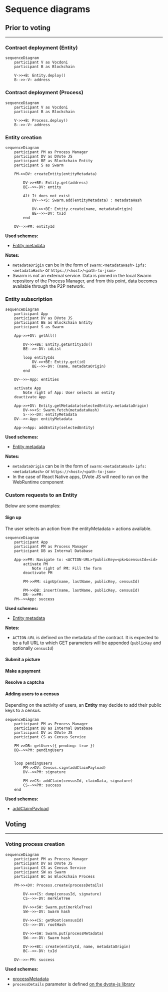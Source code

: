 # Sequence diagrams

## Prior to voting
---

### Contract deployment (Entity)

```mermaid
sequenceDiagram
    participant V as Vocdoni 
    participant B as Blockchain 

    V->>+B: Entity.deploy()
    B-->>-V: address
```

### Contract deployment (Process)

```mermaid
sequenceDiagram
    participant V as Vocdoni
    participant B as Blockchain

    V->>+B: Process.deploy()
    B-->>-V: address
```

### Entity creation

```mermaid
sequenceDiagram
    participant PM as Process Manager
    participant DV as DVote JS
    participant BE as Blockchain Entity
    participant S as Swarm

    PM->>DV: createEntity(entityMetadata)

        DV->>+BE: Entity.get(address)
        BE-->>-DV: entity

        Alt It does not exist
            DV-->+S: Swarm.add(entityMetadata) : metadataHash

            DV->>+BE: Entity.create(name, metadataOrigin)
            BE-->>-DV: txId
        end

    DV-->>PM: entityId
```

**Used schemes:**
* [Entity metadata](/protocol/data-schema.md?id=entity-metadata)

**Notes:** 
* `metadataOrigin` can be in the form of `swarm:<metadataHash>` `ipfs:<metadataHash>` or `https://<host>/<path-to-json>`
* Swarm is not an external service. Data is pinned in the local Swarm repository of the Process Manager, and from this point, data becomes available through the P2P network.

<!-- ### Identity creation -->

### Entity subscription

```mermaid
sequenceDiagram
    participant App
    participant DV as DVote JS
    participant BE as Blockchain Entity
    participant S as Swarm

    App->>+DV: getAll()

        DV->>+BE: Entity.getEntityIds()
        BE-->>-DV: idList

        loop entityIds
            DV->>+BE: Entity.get(id)
            BE-->>-DV: (name, metadataOrigin)
        end

    DV-->>-App: entities

    activate App
        Note right of App: User selects an entity
    deactivate App

    App->>+DV: Entity.getMetadata(selectedEntity.metadataOrigin)
        DV->>+S: Swarm.fetch(metadataHash)
        S-->>-DV: entityMetadata
    DV-->>-App: entityMetadata

    App->>App: addEntity(selectedEntity)
```

**Used schemes:**
* [Entity metadata](/protocol/data-schema.md?id=entity-metadata)

**Notes:** 
* `metadataOrigin` can be in the form of `swarm:<metadataHash>` `ipfs:<metadataHash>` or `https://<host>/<path-to-json>`
* In the case of React Native apps, DVote JS will need to run on the WebRuntime component

### Custom requests to an Entity

Below are some examples:

#### Sign up

The user selects an action from the entityMetadata > actions available.

```mermaid
sequenceDiagram
    participant App
    participant PM as Process Manager
    participant DB as Internal Database

    App->>PM: Navigate to: <ACTION-URL>?publicKey=<pk>&censusId=<id>
        activate PM
            Note right of PM: Fill the form
        deactivate PM

        PM->>PM: signUp(name, lastName, publicKey, censusId)

        PM->>DB: insert(name, lastName, publicKey, censusId)
        DB-->>PM: 
    PM-->>App: success

```

**Used schemes:**
* [Entity metadata](/protocol/data-schema.md?id=entity-metadata)

**Notes:** 
* `ACTION-URL` is defined on the metadata of the contract. It is expected to be a full URL to which GET parameters will be appended (`publicKey` and optionally `censusId`)

#### Submit a picture
#### Make a payment
#### Resolve a captcha

#### Adding users to a census

Depending on the activity of users, an **Entity** may decide to add their public keys to a census.

```mermaid
sequenceDiagram
    participant PM as Process Manager
    participant DB as Internal Database
    participant DV as DVote JS
    participant CS as Census Service

    PM->>DB: getUsers({ pending: true })
    DB-->>PM: pendingUsers


    loop pendingUsers
        PM->>DV: Census.sign(addClaimPayload)
        DV-->>PM: signature
        
        PM->>CS: addClaim(censusId, claimData, signature)
        CS-->>PM: success
    end

```

**Used schemes:**
* [addClaimPayload](/protocol/data-schema?id=census-service-request-payload)


## Voting
---

### Voting process creation

```mermaid
sequenceDiagram
    participant PM as Process Manager
    participant DV as DVote JS
    participant CS as Census Service
    participant SW as Swarm
    participant BC as Blockchain Process

    PM->>+DV: Process.create(processDetails)

        DV->>+CS: dump(censusId, signature)
        CS-->>-DV: merkleTree

        DV->>+SW: Swarm.put(merkleTree)
        SW-->>-DV: Swarm hash

        DV->>+CS: getRoot(censusId)
        CS-->>-DV: rootHash

        DV->>+SW: Swarm.put(processMetadata)
        SW-->>-DV: Swarm hash

        DV->>+BC: create(entityId, name, metadataOrigin)
        BC-->>-DV: txId

    DV-->>-PM: success

```

**Used schemes:**
* [processMetadata](/protocol/data-schema?id=process-metadata)
* `processDetails` parameter is defined [on the dvote-js library](https://github.com/vocdoni/dvote-client/blob/master/src/dvote/process.ts)
